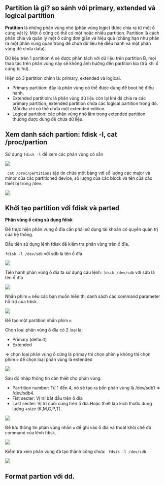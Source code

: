 ## Partition là gì? so sánh với primary, extended và logical partition

**Pratition** là những phân vùng nhỏ (phân vùng logic) được chia ra từ một ổ cứng vật lý. Một ổ cứng có thể có  một hoặc nhiều partition. Partition là cách phân chia và quản lý một ổ cứng đơn giản và hiệu quả (chẳng hạn như phân ra một phân vùng quan trọng để chứa dữ liệu hệ điều hành và một phân vùng để chứa data).

Dữ liệu trên 1 partition A sẽ được phân tách với dữ liệu trên partition B, mọi thao tác trên phân vùng này sẽ không ảnh hưởng đến partition kia (trừ khi ổ cứng bị hư).

Hiện có 3 partition chính là: primary, extended và logical.
- Primary partition: đây là phân vùng có thể được dùng để boot hệ điều hành.
- Extended partitioin: là phân vùng dữ liệu còn lại khi đã chia ra các primary partition, extended partition chứa các logical partition trong đó. Mỗi đĩa chỉ có thể chứa một extended edition.
- Logical partition: các phân vùng nhỏ lằm trong extended partition thường được dùng để chứa dữ liệu.


## Xem danh sách partion: fdisk -l, cat /proc/partion

Sử dụng `fdisk -l` để xem các phân vùng có sẵn

<img src="https://i.imgur.com/ajqiioq.jpg">

` cat /proc/partitions` tập tin chứa một bảng với số lượng các major và minor của các partitioned device, số lượng của các block và tên của các thiết bị trong /dev.

<img src="https://i.imgur.com/foIK3nx.jpg">



## Khởi tạo partition với fdisk và parted

**Phân vùng ổ cứng sử dụng fdisk**

Để thực hiện phân vùng ổ đĩa cần phải sử dụng tài khoản có quyền quản trị của hệ thống.

Đầu tiên sử dụng lệnh fdisk để kiểm tra phân vùng trên ổ đĩa.

`fdisk -l /dev/sdb` với sdb là tên ổ đĩa

<img src="https://i.imgur.com/NUy1nMv.png">

Tiến hành phân vùng ổ đĩa ta sử dụng câu lệnh: `fdsik /dev/sdb` với sdb là tên ổ đĩa

<img src="https://i.imgur.com/wmudc4t.png">

Nhấn phím `m` nếu các bạn muốn hiển thị danh sách các command parameter hỗ trợ của fdisk.

<img src="https://i.imgur.com/gtCMP4N.png">

Để tạo một partition nhấn phím `n`

Chọn loại phân vùng ổ đĩa có 2 loại là:
- Primary (default)
- Extended

=> chọn loại phân vùng ổ cứng là primay thì chọn phím `p` không thì chọn phím `e` để chọn loại phân vùng là extended

<img src="https://i.imgur.com/g2d7Ejt.png">

Sau đó nhập thông tin cần thiết cho phân vùng:
- Parrtition number: Từ 1 đến 4, nó sẽ tạo ra bốn phân vùng là /dev/sdb1 => /dev/sdb4.
- Fist secter: Vị trí bắt đầu trên ổ đĩa
- Last secter: Vị trí cuối cùng trên ổ đĩa.Hoặc thiết lập kích thước dung lượng +size (K,M,G,P,T).

<img src="https://i.imgur.com/dNpKxRO.png">

Để lưu thông tin phân vùng nhấn `w` để ghi vào ổ đĩa và thoát khỏi chế độ command của lệnh fdisk.

<img src="https://i.imgur.com/Pb0iIwb.png">

Kiểm tra xem phân vùng đã tạo thành công chưa: ` fdsik -l /dev/sdb`

<img src="https://i.imgur.com/XDq3m6I.png">





## Format partion với dd.

